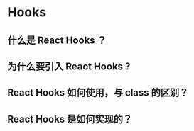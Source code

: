 # Hooks

## 什么是 React Hooks ？

## 为什么要引入 React Hooks ?

## React Hooks 如何使用，与 class 的区别？

## React Hooks 是如何实现的？